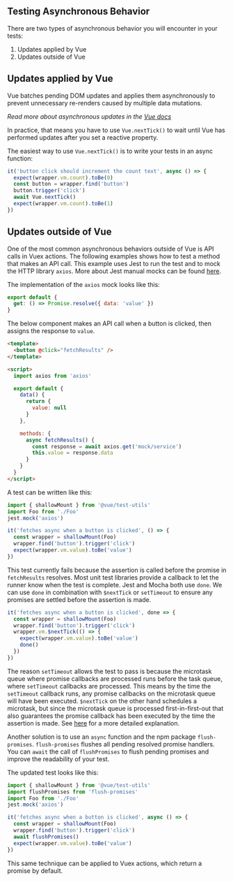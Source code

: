 ## Testing Asynchronous Behavior

There are two types of asynchronous behavior you will encounter in your tests:

1. Updates applied by Vue
2. Updates outside of Vue

## Updates applied by Vue

Vue batches pending DOM updates and applies them asynchronously to prevent unnecessary re-renders caused by multiple data mutations.

_Read more about asynchronous updates in the [Vue docs](https://vuejs.org/v2/guide/reactivity.html#Async-Update-Queue)_

In practice, that means you have to use `Vue.nextTick()` to wait until Vue has performed updates after you set a reactive property.

The easiest way to use `Vue.nextTick()` is to write your tests in an async function:

```js
it('button click should increment the count text', async () => {
  expect(wrapper.vm.count).toBe(0)
  const button = wrapper.find('button')
  button.trigger('click')
  await Vue.nextTick()
  expect(wrapper.vm.count).toBe(1)
})
```

## Updates outside of Vue

One of the most common asynchronous behaviors outside of Vue is API calls in Vuex actions. The following examples shows how to test a method that makes an API call. This example uses Jest to run the test and to mock the HTTP library `axios`. More about Jest manual mocks can be found [here](https://jestjs.io/docs/en/manual-mocks.html#content).

The implementation of the `axios` mock looks like this:

```js
export default {
  get: () => Promise.resolve({ data: 'value' })
}
```

The below component makes an API call when a button is clicked, then assigns the response to `value`.

```html
<template>
  <button @click="fetchResults" />
</template>

<script>
  import axios from 'axios'

  export default {
    data() {
      return {
        value: null
      }
    },

    methods: {
      async fetchResults() {
        const response = await axios.get('mock/service')
        this.value = response.data
      }
    }
  }
</script>
```

A test can be written like this:

```js
import { shallowMount } from '@vue/test-utils'
import Foo from './Foo'
jest.mock('axios')

it('fetches async when a button is clicked', () => {
  const wrapper = shallowMount(Foo)
  wrapper.find('button').trigger('click')
  expect(wrapper.vm.value).toBe('value')
})
```

This test currently fails because the assertion is called before the promise in `fetchResults` resolves. Most unit test libraries provide a callback to let the runner know when the test is complete. Jest and Mocha both use `done`. We can use `done` in combination with `$nextTick` or `setTimeout` to ensure any promises are settled before the assertion is made.

```js
it('fetches async when a button is clicked', done => {
  const wrapper = shallowMount(Foo)
  wrapper.find('button').trigger('click')
  wrapper.vm.$nextTick(() => {
    expect(wrapper.vm.value).toBe('value')
    done()
  })
})
```

The reason `setTimeout` allows the test to pass is because the microtask queue where promise callbacks are processed runs before the task queue, where `setTimeout` callbacks are processed. This means by the time the `setTimeout` callback runs, any promise callbacks on the microtask queue will have been executed. `$nextTick` on the other hand schedules a microtask, but since the microtask queue is processed first-in-first-out that also guarantees the promise callback has been executed by the time the assertion is made. See [here](https://jakearchibald.com/2015/tasks-microtasks-queues-and-schedules/) for a more detailed explanation.

Another solution is to use an `async` function and the npm package `flush-promises`. `flush-promises` flushes all pending resolved promise handlers. You can `await` the call of `flushPromises` to flush pending promises and improve the readability of your test.

The updated test looks like this:

```js
import { shallowMount } from '@vue/test-utils'
import flushPromises from 'flush-promises'
import Foo from './Foo'
jest.mock('axios')

it('fetches async when a button is clicked', async () => {
  const wrapper = shallowMount(Foo)
  wrapper.find('button').trigger('click')
  await flushPromises()
  expect(wrapper.vm.value).toBe('value')
})
```

This same technique can be applied to Vuex actions, which return a promise by default.
